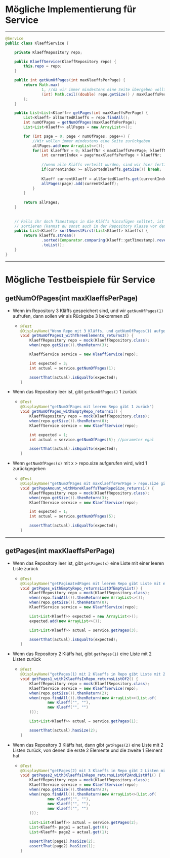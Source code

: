 # Mögliche Implementierung für Service
___

```java
@Service
public class KlaeffService {

    private KlaeffRepository repo;

    public KlaeffService(KlaeffRepository repo) {
        this.repo = repo;
    }

    public int getNumOfPages(int maxKlaeffsPerPage) {
        return Math.max(
                1, //da wir immer mindestens eine Seite übergeben wollten
                (int) Math.ceil((double) repo.getSize() / maxKlaeffsPerPage)
        );
    }

    public List<List<Klaeff>> getPages(int maxKlaeffsPerPage) {
        List<Klaeff> allSortedKlaeffs = repo.findAll();
        int numOfPages = getNumOfPages(maxKlaeffsPerPage);
        List<List<Klaeff>> allPages = new ArrayList<>();

        for (int page = 0; page < numOfPages; page++) {
            //Wir wollen immer mindestens eine Seite zurückgeben
            allPages.add(new ArrayList<>());
            for(int klaeffNr = 0; klaeffNr < maxKlaeffsPerPage; klaeffNr++) {
                int currentIndex = page*maxKlaeffsPerPage + klaeffNr;
                
                //wenn alle Kläffs verteilt wurden, sind wir hier fertig
                if(currentIndex >= allSortedKlaeffs.getSize()) break;
                
                Klaeff currentKlaeff = allSortedKlaeffs.get(currentIndex);
                allPages(page).add(currentKlaeff);
            }
        }
        
        return allPages;
    }
    
    
    // Falls ihr doch Timestamps in die Kläffs hinzufügen solltet, ist hier ne nützliche Möglichkeit die zu 
    // sortieren (kannst du sonst auch in der Repository Klasse vor dem zurückgeben machen
    public List<Klaeff> sortNewestFirst(List<Klaeff> klaeffs) {
        return klaeffs.stream()
                .sorted(Comparator.comparing(Klaeff::getTimestamp).reversed())
                .toList();
    }
}
```

___
# Mögliche Testbeispiele für Service

## getNumOfPages(int maxKlaeffsPerPage)
- Wenn im Repository 3 Kläffs gespeichert sind, und wir `getNumOfPages(1)` aufrufen, dann sollen wir als Rückgabe 3 
  bekommen zB
  - ```java
    @Test
    @DisplayName("Wenn Repo mit 3 Kläffs, und getNumOfPages(1) aufgerufen wird, wird 3 returned")
    void getNumOfPages1_withThreeElements_returns3() {
        KlaeffRepository repo = mock(KlaeffRepository.class);
        when(repo.getSize()).thenReturn(3);

        KlaeffService service = new KlaeffService(repo);

        int expected = 3;
        int actual = service.getNumOfPages(1);

        assertThat(actual).isEqualTo(expected);
    }
    ```
  
- Wenn das Repository leer ist, gibt `getNumOfPages()` 1 zurück
  - ```java
    @Test
    @DisplayName("getNumOfPages mit leerem Repo gibt 1 zurück")
    void getNumOfPages_withEmptyRepo_returns1() {
        KlaeffRepository repo = mock(KlaeffRepository.class);
        when(repo.getSize()).thenReturn(0);
        KlaeffService service = new KlaeffService(repo);

        int expected = 1;
        int actual = service.getNumOfPages(5); //parameter egal

        assertThat(actual).isEqualTo(expected);
    }
    ```
    
- Wenn `getNumOfPages(x)` mit x > repo.size aufgerufen wird, wird 1 zurückgegeben
  - ```java
    @Test
    @DisplayName("getNumOfPages mit maxKlaeffsPerPage > repo.size gibt 1 zurück")
    void getPageAmount_withMoreKlaeffsThanRepoSize_returns1() {
        KlaeffRepository repo = mock(KlaeffRepository.class);
        when(repo.getSize()).thenReturn(3);
        KlaeffService service = new KlaeffService(repo);

        int expected = 1;
        int actual = service.getNumOfPages(5);

        assertThat(actual).isEqualTo(expected);
    }
    ```
___
  
## getPages(int maxKlaeffsPerPage)
- Wenn das Repository leer ist, gibt `getPages(x)` eine Liste mit einer leeren Liste zurück
  - ```java
    @Test
    @DisplayName("getPaginatedPages mit leerem Repo gibt Liste mit einer leeren Liste zurück")
    void getPages_withEmptyRepo_returnsListOfEmptyList() {
        KlaeffRepository repo = mock(KlaeffRepository.class);
        when(repo.findAll()).thenReturn(new ArrayList<>());
        when(repo.getSize()).thenReturn(0);
        KlaeffService service = new KlaeffService(repo);

        List<List<Klaeff>> expected = new ArrayList<>();
        expected.add(new ArrayList<>());

        List<List<Klaeff>> actual = service.getPages(3);

        assertThat(actual).isEqualTo(expected);
    }
    ```
    
- Wenn das Repository 2 Kläffs hat, gibt `getPages(1)` eine Liste mit 2 Listen zurück
  - ```java
    @Test
    @DisplayName("getPages(1) mit 2 Klaeffs in Repo gibt Liste mit 2 Listen zurück")
    void getPages1_with2KlaeffsInRepo_returnsListOf2() {
        KlaeffRepository repo = mock(KlaeffRepository.class);
        KlaeffService service = new KlaeffService(repo);
        when(repo.getSize()).thenReturn(2);
        when(repo.findAll()).thenReturn(new ArrayList<>(List.of(
                new Klaeff("", ""),
                new Klaeff("", "")
        )));

        List<List<Klaeff>> actual = service.getPages(1);

        assertThat(actual).hasSize(2);
    }
    ```
    
- Wenn das Repository 3 Kläffs hat, dann gibt `getPages(2)` eine Liste mit 2 Listen zurück, von denen die erste 2 
  Elemente und die zweite 1 Element hat
  - ```java
    @Test
    @DisplayName("getPages(2) mit 3 Klaeffs in Repo gibt 2 Listen mit 2 und 1 Element zurück")
    void getPages2_with3KlaeffsInRepo_returnsListOf2AndListOf1() {
        KlaeffRepository repo = mock(KlaeffRepository.class);
        KlaeffService service = new KlaeffService(repo);
        when(repo.getSize()).thenReturn(3);
        when(repo.findAll()).thenReturn(new ArrayList<>(List.of(
                new Klaeff("", ""),
                new Klaeff("", ""),
                new Klaeff("", "")
        )));
        
        List<List<Klaeff>> actual = service.getPages(2);
        List<Klaeff> page1 = actual.get(0);
        List<Klaeff> page2 = actual.get(1);
    
        assertThat(page1).hasSize(2);
        assertThat(page2).hasSize(1);
    }
    ```
